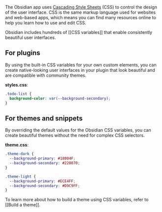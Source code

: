 The Obsidian app uses [Cascading Style Sheets](https://en.wikipedia.org/wiki/CSS) (CSS) to control the design of the user interface. CSS is the same markup language used for websites and web-based apps, which means you can find many resources online to help you learn how to use and edit CSS.

Obsidian includes hundreds of [[CSS variables]] that enable consistently beautiful user interfaces.

## For plugins

By using the built-in CSS variables for your own custom elements, you can create native-looking user interfaces in your plugin that look beautiful and are compatible with community themes.

**styles.css**:

```css
.todo-list {
  background-color: var(--background-secondary);
}
```

## For themes and snippets

By overriding the default values for the Obsidian CSS variables, you can create beautiful themes without the need for complex CSS selectors.

**theme.css**:

```css
.theme-dark {
  --background-primary: #18004F;
  --background-secondary: #220070;
}

.theme-light {
  --background-primary: #ECE4FF;
  --background-secondary: #D9C9FF;
}
```

To learn more about how to build a theme using CSS variables, refer to [[Build a theme]].